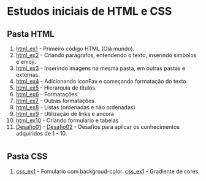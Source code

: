# Estudos iniciais de HTML e CSS
## Pasta HTML 

1. [html_ex1](html/html_ex1/index.htm) - Primeiro código HTML (Olá mundo).
2. [html_ex2](html/html_ex2/index.html) - Criando parágrafos, entendendo o texto, inserindo simbolos e emoji. 
3. [html_ex3](html/html_ex3/index.html) - Inserindo imagens na mesma pasta, em outras pastas e externas.
4. [html_ex4](html/html_ex4/index.html) - Adicionando iconFav e começando formatação do texto.
5. [html_ex5](html/html_ex5/index.html) - Hierarquia de títulos.
6. [html_ex6](html/html_ex6/index.html) - Formatações.
7. [html_ex7](html/html_ex7/index.html) - Outras formatações.
8. [html_ex8](html/html_ex8/index.html) - Listas (ordenadas e não ordenadas)
9. [html_ex9](html/html_ex9/index.html) - Utilização de links e ancora 
10. [html_ex10](html/html_ex10/index.html) - Criando formulario e tabelas
11. [Desafio01](html/Desafio_html/01desafio) - [Desafio02](html/Desafio_html/02desafio) - Desafios para aplicar os conhecimentos adquiridos de 1 - 10. 
#
## Pasta CSS

1. [css_ex1](css/css_ex1/index.html) - Fomulario com backgroud-color. [css_ex1](css/css_ex1/pag2.html) - Gradiente de cores.
